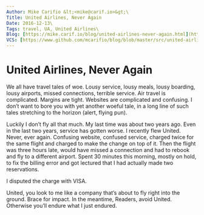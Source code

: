 ```yaml
---
Author: Mike Carifio &lt;<mike@carif.io>&gt;\
Title: United Airlines, Never Again
Date: 2016-12-13\
Tags: travel, UA, United Airlines\
Blog: [https://mike.carif.io/blog/united-airlines-never-again.html](https://mike.carif.io/blog/united-airlines-never-again.html)\
VCS: [https://www.github.com/mcarifio/blog/blob/master/src/united-airlines-never-again.md](https://www.github.com/mcarifio/blog/blob/master/src/united-airlines-never-again.md)
---
```


# United Airlines, Never Again



We all have travel tales of woe. Lousy service, lousy meals, lousy boarding, lousy airports, missed connections, terrible service. Air travel is complicated. Margins are tight. Websites are complicated and confusing. I don’t want to bore you with yet another woeful tale, in a long line of such tales stretching to the horizon (alert, flying pun).

Luckily I don’t fly all that much. My last time was about two years ago. Even in the last two years, service has gotten worse. I recently flew United. Never, ever again. Confusing website, confused service, charged twice for the same flight and charged to make the change on top of it. Then the flight was three hours late, would have missed a connection and had to rebook and fly to a different airport. Spent 30 minutes this morning, mostly on hold, to fix the billing error and got lectured that I had actually made two reservations.

I disputed the charge with VISA.

United, you look to me like a company that’s about to fly right into the ground. Brace for impact. In the meantime, Readers, avoid United. Otherwise you’ll endure what I just endured.
